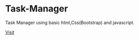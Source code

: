 # Task-Manager

Task Manager using basic html,Css(Bootstrap) and javascript. 



[Visit](https://task-manager-sujaykummari.vercel.app/)

